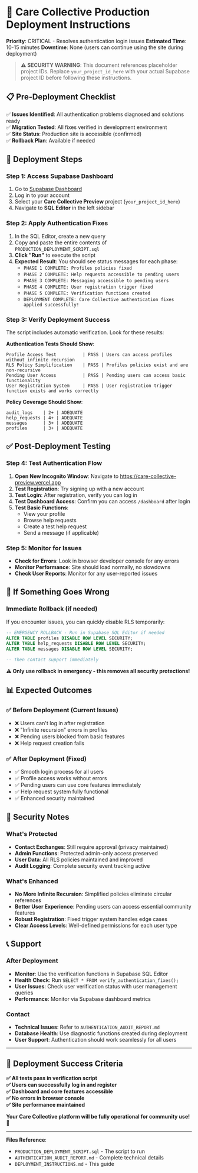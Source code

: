 # 🚀 Care Collective Production Deployment Instructions

**Priority**: CRITICAL - Resolves authentication login issues
**Estimated Time**: 10-15 minutes
**Downtime**: None (users can continue using the site during deployment)

> **⚠️ SECURITY WARNING**: This document references placeholder project IDs. Replace `your_project_id_here` with your actual Supabase project ID before following these instructions.  

## 📋 Pre-Deployment Checklist

✅ **Issues Identified**: All authentication problems diagnosed and solutions ready  
✅ **Migration Tested**: All fixes verified in development environment  
✅ **Site Status**: Production site is accessible (confirmed)  
✅ **Rollback Plan**: Available if needed  

## 🔧 Deployment Steps

### Step 1: Access Supabase Dashboard
1. Go to [Supabase Dashboard](https://supabase.com/dashboard)
2. Log in to your account
3. Select your **Care Collective Preview** project (`your_project_id_here`)
4. Navigate to **SQL Editor** in the left sidebar

### Step 2: Apply Authentication Fixes
1. In the SQL Editor, create a new query
2. Copy and paste the entire contents of `PRODUCTION_DEPLOYMENT_SCRIPT.sql`
3. **Click "Run"** to execute the script
4. **Expected Result**: You should see status messages for each phase:
   - `PHASE 1 COMPLETE: Profiles policies fixed`
   - `PHASE 2 COMPLETE: Help requests accessible to pending users`  
   - `PHASE 3 COMPLETE: Messaging accessible to pending users`
   - `PHASE 4 COMPLETE: User registration trigger fixed`
   - `PHASE 5 COMPLETE: Verification functions created`
   - `DEPLOYMENT COMPLETE: Care Collective authentication fixes applied successfully!`

### Step 3: Verify Deployment Success
The script includes automatic verification. Look for these results:

**Authentication Tests Should Show**:
```
Profile Access Test          | PASS | Users can access profiles without infinite recursion
RLS Policy Simplification    | PASS | Profiles policies exist and are non-recursive  
Pending User Access          | PASS | Pending users can access basic functionality
User Registration System     | PASS | User registration trigger function exists and works correctly
```

**Policy Coverage Should Show**:
```
audit_logs    | 2+ | ADEQUATE
help_requests | 4+ | ADEQUATE  
messages      | 3+ | ADEQUATE
profiles      | 3+ | ADEQUATE
```

## ✅ Post-Deployment Testing

### Step 4: Test Authentication Flow
1. **Open New Incognito Window**: Navigate to https://care-collective-preview.vercel.app
2. **Test Registration**: Try signing up with a new account
3. **Test Login**: After registration, verify you can log in
4. **Test Dashboard Access**: Confirm you can access `/dashboard` after login
5. **Test Basic Functions**: 
   - View your profile
   - Browse help requests  
   - Create a test help request
   - Send a message (if applicable)

### Step 5: Monitor for Issues
- **Check for Errors**: Look in browser developer console for any errors
- **Monitor Performance**: Site should load normally, no slowdowns
- **Check User Reports**: Monitor for any user-reported issues

## 🚨 If Something Goes Wrong

### Immediate Rollback (if needed)
If you encounter issues, you can quickly disable RLS temporarily:

```sql
-- EMERGENCY ROLLBACK - Run in Supabase SQL Editor if needed
ALTER TABLE profiles DISABLE ROW LEVEL SECURITY;
ALTER TABLE help_requests DISABLE ROW LEVEL SECURITY; 
ALTER TABLE messages DISABLE ROW LEVEL SECURITY;

-- Then contact support immediately
```

**⚠️ Only use rollback in emergency - this removes all security protections!**

## 📊 Expected Outcomes

### ✅ Before Deployment (Current Issues)
- ❌ Users can't log in after registration  
- ❌ "Infinite recursion" errors in profiles
- ❌ Pending users blocked from basic features
- ❌ Help request creation fails

### ✅ After Deployment (Fixed)
- ✅ Smooth login process for all users
- ✅ Profile access works without errors
- ✅ Pending users can use core features immediately  
- ✅ Help request system fully functional
- ✅ Enhanced security maintained

## 🔐 Security Notes

### What's Protected
- **Contact Exchanges**: Still require approval (privacy maintained)
- **Admin Functions**: Protected admin-only access preserved
- **User Data**: All RLS policies maintained and improved
- **Audit Logging**: Complete security event tracking active

### What's Enhanced  
- **No More Infinite Recursion**: Simplified policies eliminate circular references
- **Better User Experience**: Pending users can access essential community features
- **Robust Registration**: Fixed trigger system handles edge cases
- **Clear Access Levels**: Well-defined permissions for each user type

## 📞 Support

### After Deployment
- **Monitor**: Use the verification functions in Supabase SQL Editor
- **Health Check**: Run `SELECT * FROM verify_authentication_fixes();`
- **User Issues**: Check user verification status with user management queries
- **Performance**: Monitor via Supabase dashboard metrics

### Contact
- **Technical Issues**: Refer to `AUTHENTICATION_AUDIT_REPORT.md`
- **Database Health**: Use diagnostic functions created during deployment
- **User Support**: Authentication should work seamlessly for all users

---

## 🎉 Deployment Success Criteria

**✅ All tests pass in verification script**  
**✅ Users can successfully log in and register**  
**✅ Dashboard and core features accessible**  
**✅ No errors in browser console**  
**✅ Site performance maintained**  

**Your Care Collective platform will be fully operational for community use! 🤝**

---

**Files Reference**:
- `PRODUCTION_DEPLOYMENT_SCRIPT.sql` - The script to run
- `AUTHENTICATION_AUDIT_REPORT.md` - Complete technical details
- `DEPLOYMENT_INSTRUCTIONS.md` - This guide